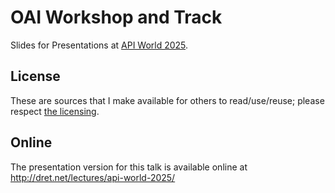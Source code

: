 # OAI Workshop and Track

Slides for Presentations at [API World 2025](https://apiworld.co/).


## License

These are sources that I make available for others to read/use/reuse; please respect [the licensing](../LICENSE).


## Online

The presentation version for this talk is available online at http://dret.net/lectures/api-world-2025/
